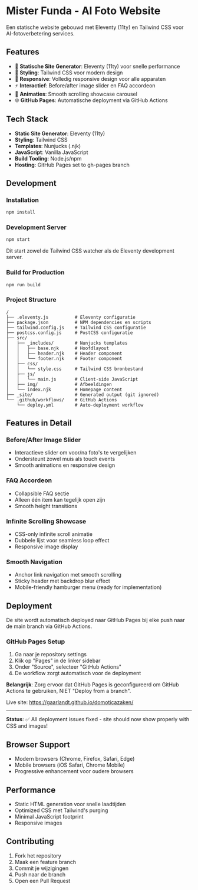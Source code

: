 # Mister Funda - AI Foto Website

Een statische website gebouwd met Eleventy (11ty) en Tailwind CSS voor AI-fotoverbetering services.

## Features

- 🚀 **Statische Site Generator**: Eleventy (11ty) voor snelle performance
- 🎨 **Styling**: Tailwind CSS voor modern design
- 📱 **Responsive**: Volledig responsive design voor alle apparaten
- ⚡ **Interactief**: Before/after image slider en FAQ accordeon
- 🔄 **Animaties**: Smooth scrolling showcase carousel
- 🌐 **GitHub Pages**: Automatische deployment via GitHub Actions

## Tech Stack

- **Static Site Generator**: Eleventy (11ty)
- **Styling**: Tailwind CSS
- **Templates**: Nunjucks (.njk)
- **JavaScript**: Vanilla JavaScript
- **Build Tooling**: Node.js/npm
- **Hosting**: GitHub Pages set to gh-pages branch

## Development

### Installation

```bash
npm install
```

### Development Server

```bash
npm start
```

Dit start zowel de Tailwind CSS watcher als de Eleventy development server.

### Build for Production

```bash
npm run build
```

### Project Structure

```
/
├── .eleventy.js          # Eleventy configuratie
├── package.json          # NPM dependencies en scripts
├── tailwind.config.js    # Tailwind CSS configuratie
├── postcss.config.js     # PostCSS configuratie
├── src/
│   ├── _includes/        # Nunjucks templates
│   │   ├── base.njk      # Hoofdlayout
│   │   ├── header.njk    # Header component
│   │   └── footer.njk    # Footer component
│   ├── css/
│   │   └── style.css     # Tailwind CSS bronbestand
│   ├── js/
│   │   └── main.js       # Client-side JavaScript
│   ├── img/              # Afbeeldingen
│   └── index.njk         # Homepage content
├── _site/                # Generated output (git ignored)
└── .github/workflows/    # GitHub Actions
    └── deploy.yml        # Auto-deployment workflow
```

## Features in Detail

### Before/After Image Slider
- Interactieve slider om voor/na foto's te vergelijken
- Ondersteunt zowel muis als touch events
- Smooth animations en responsive design

### FAQ Accordeon
- Collapsible FAQ sectie
- Alleen één item kan tegelijk open zijn
- Smooth height transitions

### Infinite Scrolling Showcase
- CSS-only infinite scroll animatie
- Dubbele lijst voor seamless loop effect
- Responsive image display

### Smooth Navigation
- Anchor link navigation met smooth scrolling
- Sticky header met backdrop blur effect
- Mobile-friendly hamburger menu (ready for implementation)

## Deployment

De site wordt automatisch deployed naar GitHub Pages bij elke push naar de main branch via GitHub Actions.

### GitHub Pages Setup

1. Ga naar je repository settings
2. Klik op "Pages" in de linker sidebar
3. Onder "Source", selecteer "GitHub Actions"
4. De workflow zorgt automatisch voor de deployment

**Belangrijk**: Zorg ervoor dat GitHub Pages is geconfigureerd om GitHub Actions te gebruiken, NIET "Deploy from a branch".

Live site: https://gaarlandt.github.io/domoticazaken/

---
**Status**: ✅ All deployment issues fixed - site should now show properly with CSS and images!

## Browser Support

- Modern browsers (Chrome, Firefox, Safari, Edge)
- Mobile browsers (iOS Safari, Chrome Mobile)
- Progressive enhancement voor oudere browsers

## Performance

- Static HTML generation voor snelle laadtijden
- Optimized CSS met Tailwind's purging
- Minimal JavaScript footprint
- Responsive images

## Contributing

1. Fork het repository
2. Maak een feature branch
3. Commit je wijzigingen
4. Push naar de branch
5. Open een Pull Request
